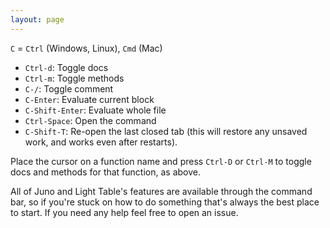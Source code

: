 ```yaml
---
layout: page
---
```

`C` = `Ctrl` (Windows, Linux), `Cmd` (Mac)

* `Ctrl-d`: Toggle docs
* `Ctrl-m`: Toggle methods
* `C-/`: Toggle comment
* `C-Enter`: Evaluate current block
* `C-Shift-Enter`: Evaluate whole file
* `Ctrl-Space`: Open the command
* `C-Shift-T`: Re-open the last closed tab (this will restore any unsaved work, and works even after restarts).

Place the cursor on a function name and press `Ctrl-D` or `Ctrl-M` to toggle docs and methods for that function, as above.

All of Juno and Light Table's features are available through the command bar, so if you're stuck on how to do something that's always the best place to start. If you need any help feel free to open an issue.
